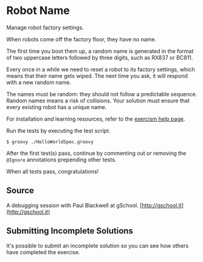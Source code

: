 # Robot Name

Manage robot factory settings.

When robots come off the factory floor, they have no name.

The first time you boot them up, a random name is generated in the format
of two uppercase letters followed by three digits, such as RX837 or BC811.

Every once in a while we need to reset a robot to its factory settings,
which means that their name gets wiped. The next time you ask, it will
respond with a new random name.

The names must be random: they should not follow a predictable sequence.
Random names means a risk of collisions. Your solution must ensure that
every existing robot has a unique name.

For installation and learning resources, refer to the
[exercism help page](http://exercism.io/languages/groovy).

Run the tests by executing the test script.

```
$ groovy ./HelloWorldSpec.groovy
```

After the first test(s) pass, continue by commenting out or removing the `@Ignore` annotations prepending other tests.

When all tests pass, congratulations!

## Source

A debugging session with Paul Blackwell at gSchool. [http://gschool.it](http://gschool.it)

## Submitting Incomplete Solutions
It's possible to submit an incomplete solution so you can see how others have completed the exercise.
